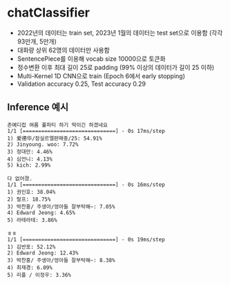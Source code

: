 # chatClassifier

- 2022년의 데이터는 train set, 2023년 1월의 데이터는 test set으로 이용함 (각각 93만개, 5만개)
- 대화량 상위 62명의 데이터만 사용함 
- SentencePiece를 이용해 vocab size 10000으로 토큰화
- 정수변환 이후 최대 길이 25로 padding (99% 이상의 데이터가 길이 25 이하)
- Multi-Kernel 1D CNN으로 train (Epoch 6에서 early stopping)
- Validation accuracy 0.25, Test accuracy 0.29

## Inference 예시

```
존예디컵 여름 풀파티 하기 딱이긴 하겠네요
1/1 [==============================] - 0s 17ms/step
1) 爱德华/잠실르엘판매중/25: 54.91%
2) Jinyoung. woo: 7.72%
3) 정대만: 4.46%
4) 심언니: 4.13%
5) kich: 2.99%
```

```
다 없어졌.
1/1 [==============================] - 0s 16ms/step
1) 권인호: 38.04%
2) 랄프: 18.75%
3) 박찬홍/ 주생아/엉아들 잘부탁해~: 7.05%
4) Edward Jeong: 4.65%
5) 라테라테: 3.86%
```

```
ㅎㅎ
1/1 [==============================] - 0s 19ms/step
1) 김반포: 52.12%
2) Edward Jeong: 12.43%
3) 박찬홍/ 주생아/엉아들 잘부탁해~: 8.38%
4) 최재경: 6.09%
5) 리플 / 이정우: 3.36%
```
